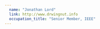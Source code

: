 ```yaml
---
  name: "Jonathan Lord"
  link: http://www.drwingnut.info
  occupation_title: "Senior Member, IEEE"
---
```

